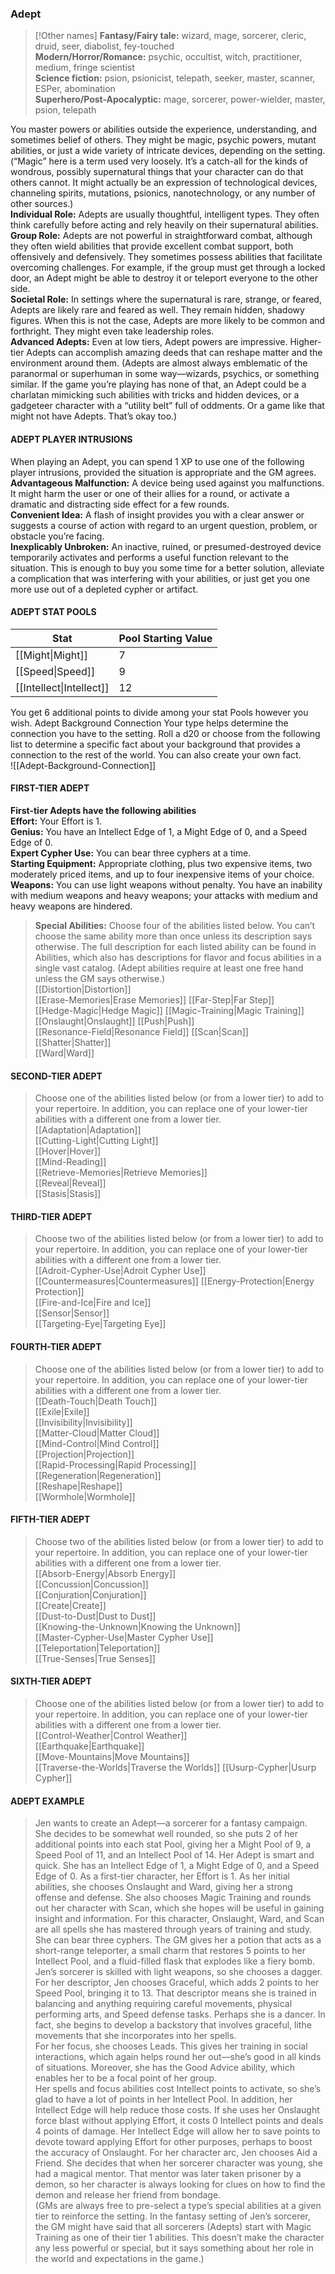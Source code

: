 ### Adept
>[!Other names]
>**Fantasy/Fairy tale:** wizard, mage, sorcerer, cleric, druid, seer, diabolist, fey-touched  
>**Modern/Horror/Romance:** psychic, occultist, witch, practitioner, medium, fringe scientist  
>**Science fiction:** psion, psionicist, telepath, seeker, master, scanner, ESPer, abomination  
>**Superhero/Post-Apocalyptic:** mage, sorcerer, power-wielder, master, psion, telepath  

You master powers or abilities outside the experience, understanding, and sometimes belief of others. They might be magic, psychic powers, mutant abilities, or just a wide variety of intricate devices, depending on the setting. (“Magic” here is a term used very loosely. It’s a catch-all for the kinds of wondrous, possibly supernatural things that your character can do that others cannot. It might actually be an expression of technological devices, channeling spirits, mutations, psionics, nanotechnology, or any number of other sources.)  
**Individual Role:** Adepts are usually thoughtful, intelligent types. They often think carefully before acting and rely heavily on their supernatural abilities.  
**Group Role:** Adepts are not powerful in straightforward combat, although they often wield abilities that provide excellent combat support, both offensively and defensively. They sometimes possess abilities that facilitate overcoming challenges. For example, if the group must get through a locked door, an Adept might be able to destroy it or teleport everyone to the other side.   
**Societal Role:** In settings where the supernatural is rare, strange, or feared, Adepts are likely rare and feared as well. They remain hidden, shadowy figures. When this is not the case, Adepts are more likely to be common and forthright. They might even take leadership roles.  
**Advanced Adepts:** Even at low tiers, Adept powers are impressive. Higher-tier Adepts can accomplish amazing deeds that can reshape matter and the environment around them.
(Adepts are almost always emblematic of the paranormal or superhuman in some way—wizards, psychics, or something similar. If the game you’re playing has none of that, an Adept could be a charlatan mimicking such abilities with tricks and hidden devices, or a gadgeteer character with a “utility belt” full of oddments. Or a game like that might not have Adepts. That’s okay too.)  
#### ADEPT PLAYER INTRUSIONS  
When playing an Adept, you can spend 1 XP to use one of the following player intrusions, provided the situation is appropriate and the GM agrees.  
**Advantageous Malfunction:** A device being used against you malfunctions. It might harm the user or one of their allies for a round, or activate a dramatic and distracting side effect for a few rounds.  
**Convenient Idea:** A flash of insight provides you with a clear answer or suggests a course of action with regard to an urgent question, problem, or obstacle you’re facing.  
**Inexplicably Unbroken:** An inactive, ruined, or presumed-destroyed device temporarily activates and performs a useful function relevant to the situation. This is enough to buy you some time for a better solution, alleviate a complication that was interfering with your abilities, or just get you one more use out of a depleted cypher or artifact.  
#### ADEPT STAT POOLS  
| **Stat** | **Pool Starting Value** |
| -- | ----------------------------- |
| [[Might\|Might]] | 7 |
| [[Speed\|Speed]] | 9 |
| [[Intellect\|Intellect]] | 12 |  
You get 6 additional points to divide among your stat Pools however you wish.
Adept Background Connection
Your type helps determine the connection you have to the setting. Roll a d20 or choose from the following list to determine a specific fact about your background that provides a connection to the rest of the world. You can also create your own fact.  
![[Adept-Background-Connection]]  
#### FIRST-TIER ADEPT  
**First-tier Adepts have the following abilities**  
**Effort:** Your Effort is 1.  
**Genius:** You have an Intellect Edge of 1, a Might Edge of 0, and a Speed Edge of 0.  
**Expert Cypher Use:** You can bear three cyphers at a time.  
**Starting Equipment:** Appropriate clothing, plus two expensive items, two moderately priced items, and up to four inexpensive items of your choice.  
**Weapons:** You can use light weapons without penalty. You have an inability with medium weapons and heavy weapons; your attacks with medium and heavy weapons are hindered.
> **Special Abilities:** Choose four of the abilities listed below. You can’t choose the same ability more than once unless its description says otherwise. The full description for each listed ability can be found in Abilities, which also has descriptions for flavor and focus abilities in a single vast catalog. (Adept abilities require at least one free hand unless the GM says otherwise.)  
> [[Distortion|Distortion]]  
> [[Erase-Memories|Erase Memories]]
> [[Far-Step|Far Step]]  
> [[Hedge-Magic|Hedge Magic]]
> [[Magic-Training|Magic Training]]
> [[Onslaught|Onslaught]]
> [[Push|Push]]  
> [[Resonance-Field|Resonance Field]]
> [[Scan|Scan]]  
> [[Shatter|Shatter]]  
> [[Ward|Ward]]  
#### SECOND-TIER ADEPT  
>Choose one of the abilities listed below (or from a lower tier) to add to your repertoire. In addition, you can replace one of your lower-tier abilities with a different one from a lower tier.  
>[[Adaptation|Adaptation]]  
>[[Cutting-Light|Cutting Light]]  
>[[Hover|Hover]]  
>[[Mind-Reading]]  
>[[Retrieve-Memories|Retrieve Memories]]  
>[[Reveal|Reveal]]  
>[[Stasis|Stasis]]  
#### THIRD-TIER ADEPT  
>Choose two of the abilities listed below (or from a lower tier) to add to your repertoire. In addition, you can replace one of your lower-tier abilities with a different one from a lower tier.  
>[[Adroit-Cypher-Use|Adroit Cypher Use]]  
>[[Countermeasures|Countermeasures]]
>[[Energy-Protection|Energy Protection]]  
>[[Fire-and-Ice|Fire and Ice]]  
>[[Sensor|Sensor]]  
>[[Targeting-Eye|Targeting Eye]]  
#### FOURTH-TIER ADEPT  
>Choose one of the abilities listed below (or from a lower tier) to add to your repertoire. In addition, you can replace one of your lower-tier abilities with a different one from a lower tier.  
>[[Death-Touch|Death Touch]]  
>[[Exile|Exile]]  
>[[Invisibility|Invisibility]]  
>[[Matter-Cloud|Matter Cloud]]  
>[[Mind-Control|Mind Control]]  
>[[Projection|Projection]]  
>[[Rapid-Processing|Rapid Processing]]  
>[[Regeneration|Regeneration]]  
>[[Reshape|Reshape]]  
>[[Wormhole|Wormhole]]  
#### FIFTH-TIER ADEPT  
>Choose two of the abilities listed below (or from a lower tier) to add to your repertoire. In addition, you can replace one of your lower-tier abilities with a different one from a lower tier.  
>[[Absorb-Energy|Absorb Energy]]  
>[[Concussion|Concussion]]  
>[[Conjuration|Conjuration]]  
>[[Create|Create]]  
>[[Dust-to-Dust|Dust to Dust]]  
>[[Knowing-the-Unknown|Knowing the Unknown]]  
>[[Master-Cypher-Use|Master Cypher Use]]  
>[[Teleportation|Teleportation]]  
>[[True-Senses|True Senses]]  
#### SIXTH-TIER ADEPT  
>Choose one of the abilities listed below (or from a lower tier) to add to your repertoire. In addition, you can replace one of your lower-tier abilities with a different one from a lower tier.  
>[[Control-Weather|Control Weather]]  
>[[Earthquake|Earthquake]]  
>[[Move-Mountains|Move Mountains]]  
>[[Traverse-the-Worlds|Traverse the Worlds]] 
>[[Usurp-Cypher|Usurp Cypher]]  
#### ADEPT EXAMPLE  
>Jen wants to create an Adept—a sorcerer for a fantasy campaign. She decides to be somewhat well rounded, so she puts 2 of her additional points into each stat Pool, giving her a Might Pool of 9, a Speed Pool of 11, and an Intellect Pool of 14. Her Adept is smart and quick. She has an Intellect Edge of 1, a Might Edge of 0, and a Speed Edge of 0. As a first-tier character, her Effort is 1. As her initial abilities, she chooses Onslaught and Ward, giving her a strong offense and defense. She also chooses Magic Training and rounds out her character with Scan, which she hopes will be useful in gaining insight and information. For this character, Onslaught, Ward, and Scan are all spells she has mastered through years of training and study.  
She can bear three cyphers. The GM gives her a potion that acts as a short-range teleporter, a small charm that restores 5 points to her Intellect Pool, and a fluid-filled flask that explodes like a fiery bomb. Jen’s sorcerer is skilled with light weapons, so she chooses a dagger.   
For her descriptor, Jen chooses Graceful, which adds 2 points to her Speed Pool, bringing it to 13. That descriptor means she is trained in balancing and anything requiring careful movements, physical performing arts, and Speed defense tasks. Perhaps she is a dancer. In fact, she begins to develop a backstory that involves graceful, lithe movements that she incorporates into her spells.  
For her focus, she chooses Leads. This gives her training in social interactions, which again helps round her out—she’s good in all kinds of situations. Moreover, she has the Good Advice ability, which enables her to be a focal point of her group.  
Her spells and focus abilities cost Intellect points to activate, so she’s glad to have a lot of points in her Intellect Pool. In addition, her Intellect Edge will help reduce those costs. If she uses her Onslaught force blast without applying Effort, it costs 0 Intellect points and deals 4 points of damage. Her Intellect Edge will allow her to save points to devote toward applying Effort for other purposes, perhaps to boost the accuracy of Onslaught.
For her character arc, Jen chooses Aid a Friend. She decides that when her sorcerer character was young, she had a magical mentor. That mentor was later taken prisoner by a demon, so her character is always looking for clues on how to find the demon and release her friend from bondage.  
(GMs are always free to pre-select a type’s special abilities at a given tier to reinforce the setting. In the fantasy setting of Jen’s sorcerer, the GM might have said that all sorcerers (Adepts) start with Magic Training as one of their tier 1 abilities. This doesn’t make the character any less powerful or special, but it says something about her role in the world and expectations in the game.)  








